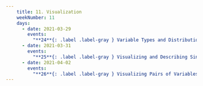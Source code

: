 ```yaml
---
    title: 11. Visualization
    weekNumber: 11
    days:
      - date: 2021-03-29
        events:
          "**24**{: .label .label-gray } Variable Types and Distributions":
      - date: 2021-03-31
        events:
          "**25**{: .label .label-gray } Visualizing and Describing Single Variables":
      - date: 2021-04-02
        events:
          "**26**{: .label .label-gray } Visualizing Pairs of Variables":
---
```

